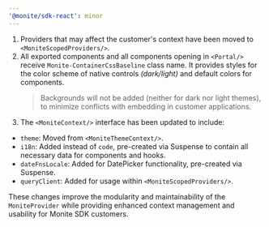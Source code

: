 ```yaml
---
'@monite/sdk-react': minor
---
```


1.  Providers that may affect the customer's context have been moved to `<MoniteScopedProviders/>`.
2.  All exported components and all components opening in `<Portal/>` receive `Monite-ContainerCssBaseline` class name. It provides styles for the color scheme of native controls *(dark/light)* and default colors for components.
    > Backgrounds will not be added (neither for dark nor light themes), to minimize conflicts with embedding in customer applications.
3.  The `<MoniteContext/>` interface has been updated to include:
  -   `theme`: Moved from `<MoniteThemeContext/>`.
  -   `i18n`: Added instead of `code`, pre-created via Suspense to contain all necessary data for components and hooks.
  -   `dateFnsLocale`: Added for DatePicker functionality, pre-created via Suspense.
  -   `queryClient`: Added for usage within `<MoniteScopedProviders/>`.

These changes improve the modularity and maintainability of the `MoniteProvider` while providing enhanced context management and usability for Monite SDK customers.
